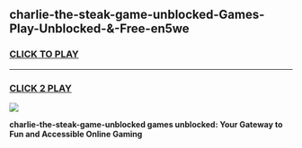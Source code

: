 
## charlie-the-steak-game-unblocked-Games-Play-Unblocked-&-Free-en5we
<h3>
<a href="https://premium76.site?title=charlie-the-steak-game-unblocked&ref=24A">CLICK TO PLAY</a></h3>
<hr>

<h3>
<a href="https://premium76.site?title=charlie-the-steak-game-unblocked&ref=24A">CLICK 2 PLAY</a>
  
</h3>

<a href="https://premium76.site?title=charlie-the-steak-game-unblocked&ref=24A"><img src="https://clearcache.store/games.png"></a>


**charlie-the-steak-game-unblocked games unblocked: Your Gateway to Fun and Accessible Online Gaming**
